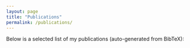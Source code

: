 ```yaml
---
layout: page
title: "Publications"
permalink: /publications/
---
```


Below is a selected list of my publications (auto-generated from BibTeX):


